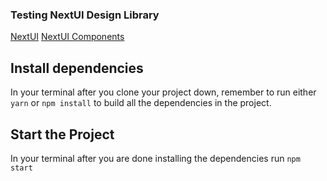 ### Testing NextUI Design Library

[NextUI](https://nextui.org/)
[NextUI Components](https://nextui.org/docs/guide/getting-started)

## Install dependencies

In your terminal after you clone your project down, remember to run either `yarn` or `npm install` to build all the dependencies in the project.

## Start the Project

In your terminal after you are done installing the dependencies run `npm start`

<!-- ## Project Hosted In the following Link

[Random Number generator](https://AlexandreFPGoncalves.github.io/Random-Number-Generator) -->
